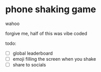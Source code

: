 # phone shaking game

wahoo

forgive me, half of this was vibe coded

todo:

- [ ] global leaderboard
- [ ] emoji filling the screen when you shake
- [ ] share to socials
